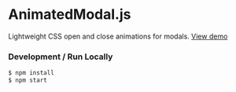 # AnimatedModal.js
Lightweight CSS open and close animations for modals. [View demo](https://ajarvis.github.io/animated-modal/dist/)

### Development / Run Locally
```sh
$ npm install
$ npm start
```
